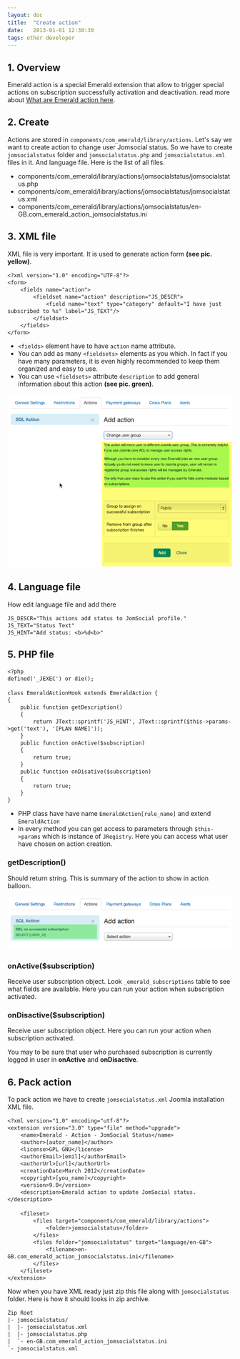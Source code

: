 ```yaml
---
layout: doc
title:  "Create action"
date:   2013-01-01 12:30:30
tags: other developer
---
```



## 1. Overview

Emerald action is a special Emerald extension that allow to trigger special actions on subscription successfully activation and deactivation. read more about [What are Emerald action here](/en/emerald/plan-actions/).

## 2. Create

Actions are stored in `components/com_emerald/library/actions`. Let's say we want to create action to change user Jomsocial status. So we have to create  `jomsocialstatus` folder and `jomsocialstatus.php` and `jomsocialstatus.xml` files in it. And language file. Here is the list of all files.

- components/com_emerald/library/actions/jomsocialstatus/jomsocialstatus.php
- components/com_emerald/library/actions/jomsocialstatus/jomsocialstatus.xml
- components/com_emerald/library/actions/jomsocialstatus/en-GB.com_emerald_action_jomsocialstatus.ini

## 3. XML file

XML file is very important. It is used to generate action form **(see pic. yellow)**.

    <?xml version="1.0" encoding="UTF-8"?>
    <form>
        <fields name="action">
            <fieldset name="action" description="JS_DESCR">
                <field name="text" type="category" default="I have just subscribed to %s" label="JS_TEXT"/>
            </fieldset>
        </fields>
    </form>

- `<fields>` element have to have `action` name attribute.
- You can add as many `<fieldsets>` elements as you which. In fact if you have many parameters, it is even highly recommended to keep them organized and easy to use.
- You can use `<fieldsets>` attribute `description` to add general information about this action **(see pic. green)**.

![](/assets/img/screenshots/em-action-add.png)

## 4. Language file

How edit language file and add there

    JS_DESCR="This actions add status to JomSocial profile."
    JS_TEXT="Status Text"
    JS_HINT="Add status: <b>%d<b>"

## 5. PHP file

    <?php
    defined('_JEXEC') or die();

    class EmeraldActionHook extends EmeraldAction {
    {
        public function getDescription()
        {
            return JText::sprintf('JS_HINT', JText::sprintf($this->params->get('text'), '[PLAN NAME]'));
        }
        public function onActive($subscription)
        {
            return true;
        }
        public function onDisative($subscription)
        {
            return true;
        }
    }

- PHP class have have name `EmeraldAction[rule_name]` and extend `EmeraldAction`
- In every method you can get access to parameters through `$this->params` which is instance of `JRegistry`. Here you can access what user have chosen on action creation.

### getDescription()

Should return string. This is summary of the action to show in action balloon.

![](/assets/img/screenshots/em-action-balloon.png)

### onActive($subscription)

Receive user subscription object. Look `_emerald_subscriptions` table to see what fields are available. Here you can run your action when subscription activated.

### onDisactive($subscription)

Receive user subscription object. Here you can run your action when subscription activated.

<div class="alert alert-info">You may to be sure that user who purchased subscription is currently logged in user in <b>onActive</b> and <b>onDisactive</b>.</div>

## 6. Pack action

To pack action we have to create `jomsocialstatus.xml` Joomla installation XML file.

    <?xml version="1.0" encoding="utf-8"?>
    <extension version="3.0" type="file" method="upgrade">
        <name>Emerald - Action - JomSocial Status</name>
        <author>[autor_name]</author>
        <license>GPL GNU</license>
        <authorEmail>[emil]</authorEmail>
        <authorUrl>[url]</authorUrl>
        <creationDate>March 2012</creationDate>
        <copyright>[you_name]</copyright>
        <version>9.0</version>
        <description>Emerald action to update JomSocial status.</description>

        <fileset>
            <files target="components/com_emerald/library/actions">
                <folder>jomsocialstatus</folder>
            </files>
            <files folder="jomsocialstatus" target="language/en-GB">
                <filename>en-GB.com_emerald_action_jomsocialstatus.ini</filename>
            </files>
        </fileset>
    </extension>

Now when you have XML ready just zip this file along with `jomsocialstatus` folder. Here is how it should looks in zip archive.

    Zip Root
    |- jomsocialstatus/
    |  |- jomsocialstatus.xml
    |  |- jomsocialstatus.php
    |  `- en-GB.com_emerald_action_jomsocialstatus.ini
    `- jomsocialstatus.xml